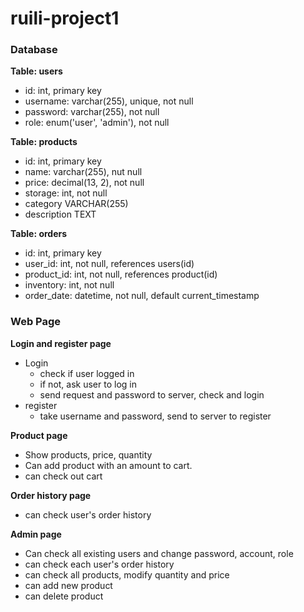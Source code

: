 # ruili-project1

### Database
**Table: users**
- id: int, primary key
- username: varchar(255), unique, not null
- password: varchar(255), not null
- role: enum('user', 'admin'), not null

**Table: products**
- id: int, primary key
- name: varchar(255), nut null
- price: decimal(13, 2), not null
- storage: int, not null
- category VARCHAR(255)
- description TEXT

**Table: orders**
- id: int, primary key
- user_id: int, not null, references users(id)
- product_id: int, not null, references product(id)
- inventory: int, not null
- order_date: datetime, not null, default current_timestamp

### Web Page
**Login and register page**
- Login
  - check if user logged in
  - if not, ask user to log in
  - send request and password to server, check and login
- register
  - take username and password, send to server to register

**Product page**
- Show products, price, quantity
- Can add product with an amount to cart.
- can check out cart

**Order history page**
- can check user's order history

**Admin page**
- Can check all existing users and change password, account, role
- can check each user's order history
- can check all products, modify quantity and price
- can add new product
- can delete product
